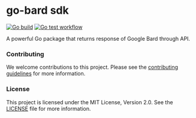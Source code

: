 # go-bard sdk 
[![Go build](https://github.com/Allan-Nava/go-bard/actions/workflows/go-build.yml/badge.svg)](https://github.com/Allan-Nava/go-bard/actions/workflows/go-build.yml)
[![Go test workflow](https://github.com/Allan-Nava/go-bard/actions/workflows/go-test.yml/badge.svg)](https://github.com/Allan-Nava/go-bard/actions/workflows/go-test.yml)

A powerful Go package that returns response of Google Bard through API.


### Contributing
We welcome contributions to this project. Please see the [contributing guidelines](https://github.com/Allan-Nava/go-bard/blob/master/CONTRIBUTING.md) for more information.

### License
This project is licensed under the MIT License, Version 2.0. See the [LICENSE](https://github.com/Allan-Nava/go-bard/blob/master/LICENSE) file for more information.

